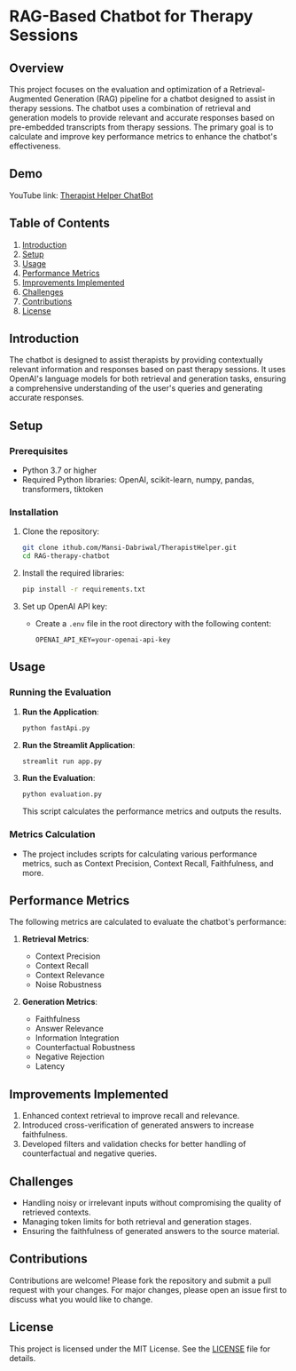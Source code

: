 # RAG-Based Chatbot for Therapy Sessions

## Overview
This project focuses on the evaluation and optimization of a Retrieval-Augmented Generation (RAG) pipeline for a chatbot designed to assist in therapy sessions. The chatbot uses a combination of retrieval and generation models to provide relevant and accurate responses based on pre-embedded transcripts from therapy sessions. The primary goal is to calculate and improve key performance metrics to enhance the chatbot's effectiveness.

## Demo
YouTube link: [Therapist Helper ChatBot](https://youtu.be/c3FsyAKlvtc)

## Table of Contents
1. [Introduction](#introduction)
2. [Setup](#setup)
3. [Usage](#usage)
4. [Performance Metrics](#performance-metrics)
5. [Improvements Implemented](#improvements-implemented)
6. [Challenges](#challenges)
7. [Contributions](#contributions)
8. [License](#license)

## Introduction
The chatbot is designed to assist therapists by providing contextually relevant information and responses based on past therapy sessions. It uses OpenAI's language models for both retrieval and generation tasks, ensuring a comprehensive understanding of the user's queries and generating accurate responses.

## Setup
### Prerequisites
- Python 3.7 or higher
- Required Python libraries: OpenAI, scikit-learn, numpy, pandas, transformers, tiktoken

### Installation
1. Clone the repository:
   ```bash
   git clone ithub.com/Mansi-Dabriwal/TherapistHelper.git
   cd RAG-therapy-chatbot
   ```
2. Install the required libraries:
   ```bash
   pip install -r requirements.txt
   ```

3. Set up OpenAI API key:
   - Create a `.env` file in the root directory with the following content:
     ```
     OPENAI_API_KEY=your-openai-api-key
     ```

## Usage
### Running the Evaluation
1. **Run the Application**:
   ```bash
   python fastApi.py
   ```
2. **Run the Streamlit Application**:
   ```bash
   streamlit run app.py
   ```
3. **Run the Evaluation**:
   ```bash
   python evaluation.py
   ```
   This script calculates the performance metrics and outputs the results.

### Metrics Calculation
- The project includes scripts for calculating various performance metrics, such as Context Precision, Context Recall, Faithfulness, and more.

## Performance Metrics
The following metrics are calculated to evaluate the chatbot's performance:

1. **Retrieval Metrics**:
   - Context Precision
   - Context Recall
   - Context Relevance
   - Noise Robustness

2. **Generation Metrics**:
   - Faithfulness
   - Answer Relevance
   - Information Integration
   - Counterfactual Robustness
   - Negative Rejection
   - Latency

## Improvements Implemented
1. Enhanced context retrieval to improve recall and relevance.
2. Introduced cross-verification of generated answers to increase faithfulness.
3. Developed filters and validation checks for better handling of counterfactual and negative queries.

## Challenges
- Handling noisy or irrelevant inputs without compromising the quality of retrieved contexts.
- Managing token limits for both retrieval and generation stages.
- Ensuring the faithfulness of generated answers to the source material.

## Contributions
Contributions are welcome! Please fork the repository and submit a pull request with your changes. For major changes, please open an issue first to discuss what you would like to change.

## License
This project is licensed under the MIT License. See the [LICENSE](LICENSE) file for details.
